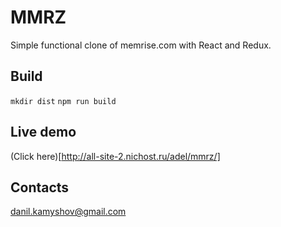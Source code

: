 # MMRZ

Simple functional clone of memrise.com with React and Redux.

## Build

`mkdir dist`
`npm run build`

## Live demo

(Click here)[http://all-site-2.nichost.ru/adel/mmrz/]

## Contacts

danil.kamyshov@gmail.com
